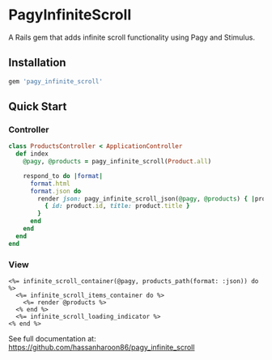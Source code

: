 # PagyInfiniteScroll

A Rails gem that adds infinite scroll functionality using Pagy and Stimulus.

## Installation

```ruby
gem 'pagy_infinite_scroll'
```

## Quick Start

### Controller
```ruby
class ProductsController < ApplicationController
  def index
    @pagy, @products = pagy_infinite_scroll(Product.all)

    respond_to do |format|
      format.html
      format.json do
        render json: pagy_infinite_scroll_json(@pagy, @products) { |product|
          { id: product.id, title: product.title }
        }
      end
    end
  end
end
```

### View
```erb
<%= infinite_scroll_container(@pagy, products_path(format: :json)) do %>
  <%= infinite_scroll_items_container do %>
    <%= render @products %>
  <% end %>
  <%= infinite_scroll_loading_indicator %>
<% end %>
```

See full documentation at: https://github.com/hassanharoon86/pagy_infinite_scroll

